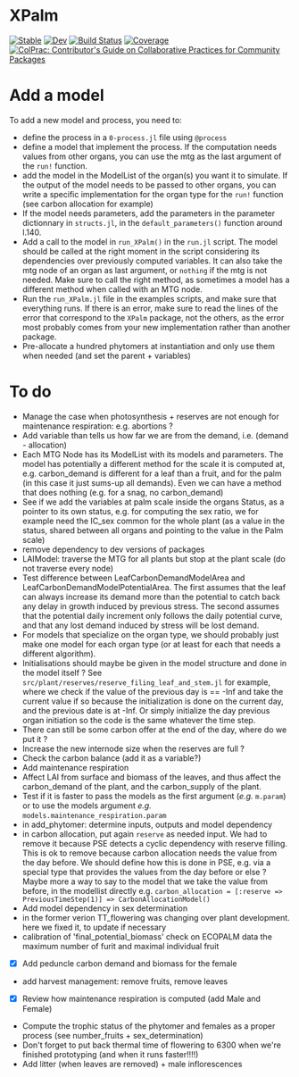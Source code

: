 # XPalm

[![Stable](https://img.shields.io/badge/docs-stable-blue.svg)](https://PalmStudio.github.io/XPalm.jl/stable/)
[![Dev](https://img.shields.io/badge/docs-dev-blue.svg)](https://PalmStudio.github.io/XPalm.jl/dev/)
[![Build Status](https://github.com/PalmStudio/XPalm.jl/actions/workflows/CI.yml/badge.svg?branch=main)](https://github.com/PalmStudio/XPalm.jl/actions/workflows/CI.yml?query=branch%3Amain)
[![Coverage](https://codecov.io/gh/PalmStudio/XPalm.jl/branch/main/graph/badge.svg)](https://codecov.io/gh/PalmStudio/XPalm.jl)
[![ColPrac: Contributor's Guide on Collaborative Practices for Community Packages](https://img.shields.io/badge/ColPrac-Contributor's%20Guide-blueviolet)](https://github.com/SciML/ColPrac)

# Add a model

To add a new model and process, you need to:

- define the process in a `0-process.jl` file using `@process`
- define a model that implement the process. If the computation needs values from other organs, you can use the mtg as the last argument of the `run!` function. 
- add the model in the ModelList of the organ(s) you want it to simulate. If the output of the model needs to be passed to other organs, you can write a specific implementation for the organ type for the `run!` function (see carbon allocation for example)
- If the model needs parameters, add the parameters in the parameter dictionnary in `structs.jl`, in the `default_parameters()` function around l.140.
- Add a call to the model in `run_XPalm()` in the `run.jl` script. The model should be called at the right moment in the script considering its dependencies over previously computed variables. It can also take the mtg node of an organ as last argument, or `nothing` if the mtg is not needed. Make sure to call the right method, as sometimes a model has a different method when called with an MTG node.
- Run the `run_XPalm.jl` file in the examples scripts, and make sure that everything runs. If there is an error, make sure to read the lines of the error that correspond to the `XPalm` package, not the others, as the error most probably comes from your new implementation rather than another package.
- Pre-allocate a hundred phytomers at instantiation and only use them when needed (and set the parent + variables)



# To do

- Manage the case when photosynthesis + reserves are not enough for maintenance respiration: e.g. abortions ? 
- Add variable than tells us how far we are from the demand, i.e. (demand - allocation)
- Each MTG Node has its ModelList with its models and parameters. The model has potentially a different method for the scale it is computed at, e.g. carbon_demand is different for a leaf than a fruit, and for the palm (in this case it just sums-up all demands). Even we can have a method that does nothing (e.g. for a snag, no carbon_demand)
- See if we add the variables at palm scale inside the organs Status, as a pointer to its own status, e.g. for computing the sex ratio, we for example need the IC_sex common for the whole plant (as a value in the status, shared between all organs and pointing to the value in the Palm scale)
- remove dependency to dev versions of packages
- LAIModel: traverse the MTG for all plants but stop at the plant scale (do not traverse every node)
- Test difference between LeafCarbonDemandModelArea and LeafCarbonDemandModelPotentialArea. The first assumes that the leaf can always increase its demand more than the potential to catch back any delay in growth induced by previous stress. The second assumes that the potential daily increment only follows the daily potential curve, and that any lost demand induced by stress will be lost demand.
- For models that specialize on the organ type, we should probably just make one model for each organ type (or at least for each that needs a different algorithm).
- Initialisations should maybe be given in the model structure and done in the model itself ? See `src/plant/reserves/reserve_filing_leaf_and_stem.jl` for example, where we check if the value of the previous day is == -Inf and take the current value if so because the initialization is done on the current day, and the previous date is at -Inf. Or simply initialize the day previous organ initiation so the code is the same whatever the time step.
- There can still be some carbon offer at the end of the day, where do we put it ? 
- Increase the new internode size when the reserves are full ?
- Check the carbon balance (add it as a variable?)
- Add maintenance respiration
- Affect LAI from surface and biomass of the leaves, and thus affect the carbon_demand of the plant, and the carbon_supply of the plant.
- Test if it is faster to pass the models as the first argument (*e.g.* `m.param`) or to use the models argument *e.g.* `models.maintenance_respiration.param` 
- in add_phytomer: determine inputs, outputs and model dependency
- in carbon allocation, put again `reserve` as needed input. We had to remove it because PSE detects a cyclic dependency with reserve filling. This is ok to remove because carbon allocation needs the value from the day before. We should define how this is done in PSE, e.g. via a special type that provides the values from the day before or else ? Maybe more a way to say to the model that we take the value from before, in the modellist directly e.g. `carbon_allocation = [:reserve => PreviousTimeStep(1)] => CarbonAllocationModel()`
- Add model dependency in sex determination
- in the former verion TT_flowering was changing over plant development. here we fixed it, to update if necessary
- calibration of 'final_potential_biomass' check on ECOPALM data the maximum number of furit and maximal individual fruit
- [x] Add peduncle carbon demand and biomass for the female
- add harvest management: remove fruits, remove leaves
- [x] Review how maintenance respiration is computed (add Male and Female)
- Compute the trophic status of the phytomer and females as a proper process (see number_fruits + sex_determination)
- Don't forget to put back thermal time of flowering to 6300 when we're finished prototyping (and when it runs faster!!!!)
- Add litter (when leaves are removed) + male inflorescences
